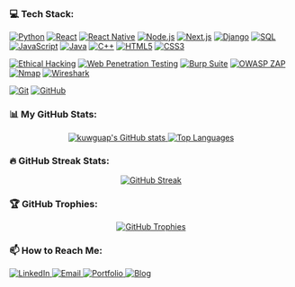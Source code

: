 ### 💻 Tech Stack:
<p align="left">
  <a href="#"><img alt="Python" src="https://img.shields.io/badge/Python-%233776AB.svg?style=for-the-badge&logo=python&logoColor=white"></a>
  <a href="#"><img alt="React" src="https://img.shields.io/badge/React-%2320232A.svg?style=for-the-badge&logo=react&logoColor=%2361DAFB"></a>
  <a href="#"><img alt="React Native" src="https://img.shields.io/badge/React_Native-%2320232A.svg?style=for-the-badge&logo=react&logoColor=%2361DAFB"></a>
  <a href="#"><img alt="Node.js" src="https://img.shields.io/badge/Node.js-%23339933.svg?style=for-the-badge&logo=node.js&logoColor=white"></a>
  <a href="#"><img alt="Next.js" src="https://img.shields.io/badge/Next.js-%23000000.svg?style=for-the-badge&logo=next.js&logoColor=white"></a>
  <a href="#"><img alt="Django" src="https://img.shields.io/badge/Django-%23092E20.svg?style=for-the-badge&logo=django&logoColor=white"></a>
  <a href="#"><img alt="SQL" src="https://img.shields.io/badge/SQL-%2300758F.svg?style=for-the-badge&logo=Acrobat&logoColor=white&labelColor=E45F24"></a>
  <a href="#"><img alt="JavaScript" src="https://img.shields.io/badge/JavaScript-%23F7DF1E.svg?style=for-the-badge&logo=javascript&logoColor=black"></a>
  <a href="#"><img alt="Java" src="https://img.shields.io/badge/Java-%23ED8B00.svg?style=for-the-badge&logo=openjdk&logoColor=white"></a>
  <a href="#"><img alt="C++" src="https://img.shields.io/badge/C%2B%2B-%2300599C.svg?style=for-the-badge&logo=c%2B%2B&logoColor=white"></a>
  <a href="#"><img alt="HTML5" src="https://img.shields.io/badge/HTML5-%23E34F26.svg?style=for-the-badge&logo=html5&logoColor=white"></a>
  <a href="#"><img alt="CSS3" src="https://img.shields.io/badge/CSS3-%231572B6.svg?style=for-the-badge&logo=css3&logoColor=white"></a>

  <a href="#"><img alt="Ethical Hacking" src="https://img.shields.io/badge/Ethical_Hacking_(CEH_v.12)-SECURITY-critical?style=for-the-badge"></a>
  <a href="#"><img alt="Web Penetration Testing" src="https://img.shields.io/badge/Web_Pen_Testing-blueviolet?style=for-the-badge"></a> <a href="#"><img alt="Burp Suite" src="https://img.shields.io/badge/Burp_Suite-Professional-orange?style=for-the-badge&logo=burpsuite"></a> <a href="#"><img alt="OWASP ZAP" src="https://img.shields.io/badge/OWASP_ZAP-security-blue?style=for-the-badge&logo=owasp"></a> <a href="#"><img alt="Nmap" src="https://img.shields.io/badge/Nmap-Network_Mapper-important?style=for-the-badge&logo=nmap"></a> <a href="#"><img alt="Wireshark" src="https://img.shields.io/badge/Wireshark-Network_Analysis-lightgrey?style=for-the-badge&logo=wireshark"></a>

  <a href="#"><img alt="Git" src="https://img.shields.io/badge/Git-%23F05033.svg?style=for-the-badge&logo=git&logoColor=white"></a>
  <a href="#"><img alt="GitHub" src="https://img.shields.io/badge/GitHub-%23181717.svg?style=for-the-badge&logo=github&logoColor=white"></a>
</p>

### 📊 My GitHub Stats:
<p align="center">
  <a href="https://github.com/anuraghazra/github-readme-stats">
    <img src="https://github-readme-stats.vercel.app/api?username=kuwguap&show_icons=true&theme=radical&rank_icon=github&count_private=true&hide_border=true&card_width=450" alt="kuwguap's GitHub stats"/>
  </a>
  <a href="https://github.com/anuraghazra/github-readme-stats">
    <img src="https://github-readme-stats.vercel.app/api/top-langs/?username=kuwguap&layout=compact&theme=radical&langs_count=10&hide_border=true&card_width=450" alt="Top Languages"/>
  </a>
</p>

### 🔥 GitHub Streak Stats:
<p align="center"> <a href="https://git.io/streak-stats">
    <img src="https://streak-stats.demolab.com/?user=kuwguap&theme=radical&hide_border=true&card_width=450" alt="GitHub Streak"/>
  </a>
</p>

### 🏆 GitHub Trophies:
<p align="center">
  <a href="https://github.com/ryo-ma/github-profile-trophy">
    <img src="https://github-profile-trophy.vercel.app/?username=kuwguap&theme=radical&no-frame=true&no-bg=true&margin-w=15&margin-h=15&column=7" alt="GitHub Trophies"/>
  </a>
</p>

### 📫 How to Reach Me:
<p align="left">
  <a href="https://www.linkedin.com/in/glenn-osioh-85104827b/" target="_blank">
    <img alt="LinkedIn" src="https://img.shields.io/badge/LinkedIn-0077B5?style=for-the-badge&logo=linkedin&logoColor=white">
  </a>
  <a href="mailto:richierodney434@gmail.com" target="_blank">
    <img alt="Email" src="https://img.shields.io/badge/Email-D14836?style=for-the-badge&logo=gmail&logoColor=white">
  </a>
  <a href="https://kuwrodney.carrd.co/" target="_blank">
    <img alt="Portfolio" src="https://img.shields.io/badge/Portfolio-FF5733?style=for-the-badge&logo=carrd&logoColor=white">
  </a>
  <a href="https://kuwguap.github.io/" target="_blank">
    <img alt="Blog" src="https://img.shields.io/badge/Blog-181717?style=for-the-badge&logo=github&logoColor=white">
  </a>
</p>

